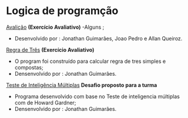 # Logica de programção 


[Avalição]()
**(Exercício Avaliativo)**
-Alguns ;
- Desenvolvido por : Jonathan Guimarães, Joao Pedro e Allan Queiroz.

[Regra de Três](regra-de-tres/)
**(Exercício Avaliativo)**
- O program foi construído para calcular  regra de tres simples e compostas;
- Densenvolvido por : Jonathan Guimarães.

[Teste de Inteligência Múltiplas](teste-de-inteligencia/)
**Desafio proposto para a turma**
- Programa desenvolvido com base no Teste de inteligencia múltiplas com  de Howard Gardner;
- Densenvolvido por : Jonathan Guimarães.
